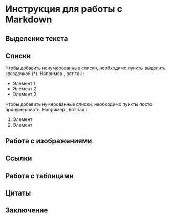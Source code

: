 # Инструкция для работы с Markdown

## Выделение текста

## Списки

Чтобы добавить ненумерованные списки, необходимо пункты выделить звездочкой (*).
Например , вот так :
* Элемент 1
* Элемент 2
* Элемент 3

Чтобы добавить нумерованные списки, необходимо пункты посто пронумеровать.
Например , вот так :
1. Элемент
2. Элемент

## Работа с изображениями

## Ссылки

## Работа с таблицами

## Цитаты

## Заключение

